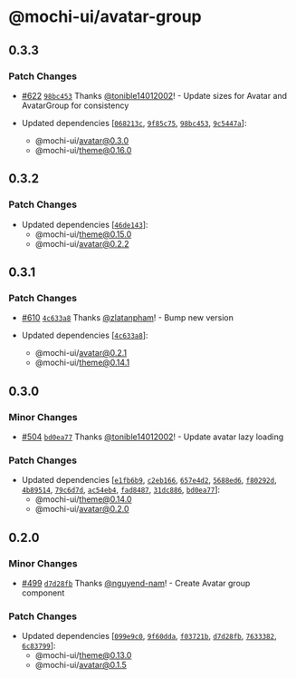 # @mochi-ui/avatar-group

## 0.3.3

### Patch Changes

- [#622](https://github.com/consolelabs/mochi-ui/pull/622)
  [`98bc453`](https://github.com/consolelabs/mochi-ui/commit/98bc4533289e63dacb8e6cdde6313836cf0d67c7)
  Thanks [@tonible14012002](https://github.com/tonible14012002)! - Update sizes
  for Avatar and AvatarGroup for consistency

- Updated dependencies
  [[`068213c`](https://github.com/consolelabs/mochi-ui/commit/068213c147927cd4f910da1bbf38002144cd1fae),
  [`9f85c75`](https://github.com/consolelabs/mochi-ui/commit/9f85c754b7fcdb1694b47e0424fe74d6e1358fff),
  [`98bc453`](https://github.com/consolelabs/mochi-ui/commit/98bc4533289e63dacb8e6cdde6313836cf0d67c7),
  [`9c5447a`](https://github.com/consolelabs/mochi-ui/commit/9c5447a0b3d76c2f317c7bb0f832df02e44bb9ed)]:
  - @mochi-ui/avatar@0.3.0
  - @mochi-ui/theme@0.16.0

## 0.3.2

### Patch Changes

- Updated dependencies
  [[`46de143`](https://github.com/consolelabs/mochi-ui/commit/46de143b5afa658a7fa4cb9f7a47d523aa14a53b)]:
  - @mochi-ui/theme@0.15.0
  - @mochi-ui/avatar@0.2.2

## 0.3.1

### Patch Changes

- [#610](https://github.com/consolelabs/mochi-ui/pull/610)
  [`4c633a8`](https://github.com/consolelabs/mochi-ui/commit/4c633a8ee7af48c4153d4999157b73a6d1532e10)
  Thanks [@zlatanpham](https://github.com/zlatanpham)! - Bump new version

- Updated dependencies
  [[`4c633a8`](https://github.com/consolelabs/mochi-ui/commit/4c633a8ee7af48c4153d4999157b73a6d1532e10)]:
  - @mochi-ui/avatar@0.2.1
  - @mochi-ui/theme@0.14.1

## 0.3.0

### Minor Changes

- [#504](https://github.com/consolelabs/mochi-ui/pull/504)
  [`bd0ea77`](https://github.com/consolelabs/mochi-ui/commit/bd0ea77d3e743f664942ee99a010c3c6803ebcf9)
  Thanks [@tonible14012002](https://github.com/tonible14012002)! - Update avatar
  lazy loading

### Patch Changes

- Updated dependencies
  [[`e1fb6b9`](https://github.com/consolelabs/mochi-ui/commit/e1fb6b91f6cc7c2e9a721fa8b17b3d2bb047b598),
  [`c2eb166`](https://github.com/consolelabs/mochi-ui/commit/c2eb166ae25ef5d14d2e0e1d8e34eedf5b6db2d6),
  [`657e4d2`](https://github.com/consolelabs/mochi-ui/commit/657e4d2034d58127f973c704a31791cad5dc854a),
  [`5688ed6`](https://github.com/consolelabs/mochi-ui/commit/5688ed632bdb0da0703103e74670c3f3c8ba683e),
  [`f80292d`](https://github.com/consolelabs/mochi-ui/commit/f80292dc6d7967e901ec0c6446c10801650d741f),
  [`4b89514`](https://github.com/consolelabs/mochi-ui/commit/4b89514102beff9f17c3a3e66f6e27434566d5c7),
  [`79c6d7d`](https://github.com/consolelabs/mochi-ui/commit/79c6d7db5733900de363977bdb1492daeeece875),
  [`ac54eb4`](https://github.com/consolelabs/mochi-ui/commit/ac54eb42198bb087bccf4319d84001b5acf9e528),
  [`fad8487`](https://github.com/consolelabs/mochi-ui/commit/fad84874642f232669a9bf5111b4c328bf0ccac9),
  [`31dc886`](https://github.com/consolelabs/mochi-ui/commit/31dc886624a12ef3c317fb0cb19a42bac0969fc5),
  [`bd0ea77`](https://github.com/consolelabs/mochi-ui/commit/bd0ea77d3e743f664942ee99a010c3c6803ebcf9)]:
  - @mochi-ui/theme@0.14.0
  - @mochi-ui/avatar@0.2.0

## 0.2.0

### Minor Changes

- [#499](https://github.com/consolelabs/mochi-ui/pull/499)
  [`d7d28fb`](https://github.com/consolelabs/mochi-ui/commit/d7d28fb567e052d237fbb0c2d397def8463f89ae)
  Thanks [@nguyend-nam](https://github.com/nguyend-nam)! - Create Avatar group
  component

### Patch Changes

- Updated dependencies
  [[`099e9c0`](https://github.com/consolelabs/mochi-ui/commit/099e9c008bd475d934f936be2e028027f97bd0cc),
  [`9f60dda`](https://github.com/consolelabs/mochi-ui/commit/9f60ddaabb2e657409dd69535164af6df5ff735b),
  [`f03721b`](https://github.com/consolelabs/mochi-ui/commit/f03721bbaabb18fa226eed468d35af5066693142),
  [`d7d28fb`](https://github.com/consolelabs/mochi-ui/commit/d7d28fb567e052d237fbb0c2d397def8463f89ae),
  [`7633382`](https://github.com/consolelabs/mochi-ui/commit/76333823ecc07c159546770cb6bcaa2d827fa19c),
  [`6c83799`](https://github.com/consolelabs/mochi-ui/commit/6c83799d75df9fbd52098d47fb593e201bd6c3d3)]:
  - @mochi-ui/theme@0.13.0
  - @mochi-ui/avatar@0.1.5
